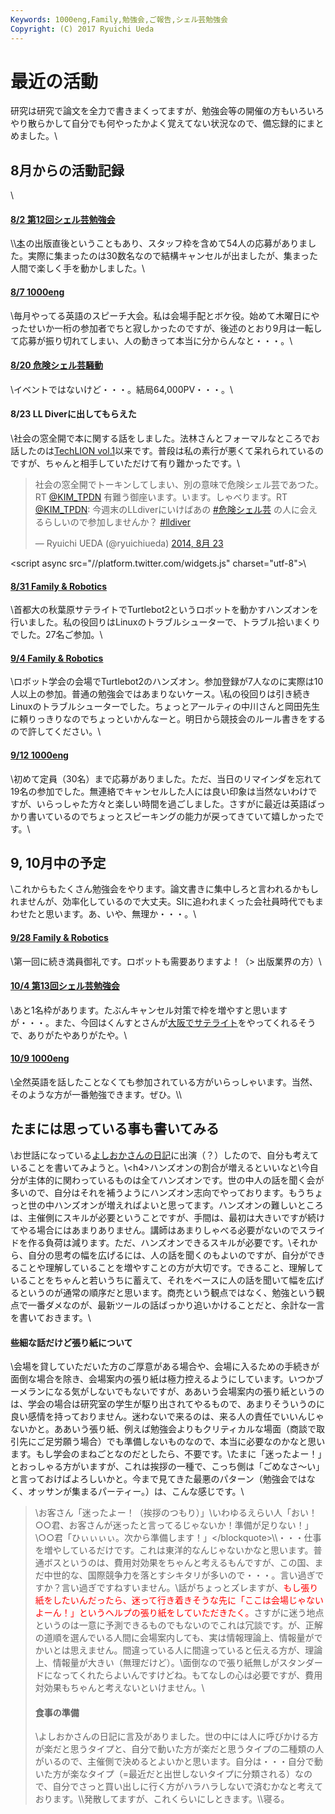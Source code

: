 ```yaml
---
Keywords: 1000eng,Family,勉強会,ご報告,シェル芸勉強会
Copyright: (C) 2017 Ryuichi Ueda
---
```


# 最近の活動
研究は研究で論文を全力で書きまくってますが、勉強会等の開催の方もいろいろやり散らかして自分でも何やったかよく覚えてない状況なので、備忘録的にまとめました。\\<h2>8月からの活動記録</h2>\\<h4><a href="https://www.usptomo.com/PAGE=20140803USPSTUDY" target="_blank">8/2 第12回シェル芸勉強会</a></h4>\\<!--more-->\\<a href="http://www.amazon.co.jp/gp/product/4048660683/ref=as_li_ss_tl?ie=UTF8&camp=247&creative=7399&creativeASIN=4048660683&linkCode=as2&tag=ryuichiueda-22">本</a><img src="http://ir-jp.amazon-adsystem.com/e/ir?t=ryuichiueda-22&l=as2&o=9&a=4048660683" width="1" height="1" border="0" alt="" style="border:none !important; margin:0px !important;" />の出版直後ということもあり、スタッフ枠を含めて54人の応募がありました。実際に集まったのは30数名なので結構キャンセルが出ましたが、集まった人間で楽しく手を動かしました。\\<h4><a href="http://1000.doorkeeper.jp/events/12358" target="_blank">8/7 1000eng</a></h4>\\毎月やってる英語のスピーチ大会。私は会場手配とボケ役。始めて木曜日にやったせいか一桁の参加者でちと寂しかったのですが、後述のとおり9月は一転して応募が振り切れてしまい、人の動きって本当に分からんなと・・・。\\<h4><a href="http://togetter.com/li/709172" target="_blank">8/20 危険シェル芸騒動</a></h4>\\イベントではないけど・・・。結局64,000PV・・・。\\<h4>8/23 LL Diverに出してもらえた</h4>\\社会の窓全開で本に関する話をしました。法林さんとフォーマルなところでお話したのは<a href="https://www.usptomo.com/?PAGE=20110401" target="_blank">TechLION vol.1</a>以来です。普段は私の素行が悪くて呆れられているのですが、ちゃんと相手していただけて有り難かったです。\\<blockquote class="twitter-tweet" lang="ja"><p>社会の窓全開でトーキンしてしまい、別の意味で危険シェル芸であつた。 RT <a href="https://twitter.com/KIM_TPDN">@KIM_TPDN</a> 有難う御座います。います。しゃべります。RT <a href="https://twitter.com/KIM_TPDN">@KIM_TPDN</a>: 今週末のLLdiverにいけばあの <a href="https://twitter.com/hashtag/%E5%8D%B1%E9%99%BA%E3%82%B7%E3%82%A7%E3%83%AB%E8%8A%B8?src=hash">#危険シェル芸</a> の人に会えるらしいので参加しませんか？ <a href="https://twitter.com/hashtag/lldiver?src=hash">#lldiver</a></p>&mdash; Ryuichi UEDA (@ryuichiueda) <a href="https://twitter.com/ryuichiueda/status/503074513307725824">2014, 8月 23</a></blockquote>\<script async src="//platform.twitter.com/widgets.js" charset="utf-8"></script>\\<h4><a href="http://familyrobotics.doorkeeper.jp/events/13549" target="_blank">8/31 Family & Robotics</a></h4>\\首都大の秋葉原サテライトでTurtlebot2というロボットを動かすハンズオンを行いました。私の役回りはLinuxのトラブルシューターで、トラブル拾いまくりでした。27名ご参加。\\<h4><a href="http://familyrobotics.doorkeeper.jp/events/13550" target="_blank">9/4 Family & Robotics</a></h4>\\ロボット学会の会場でTurtlebot2のハンズオン。参加登録が7人なのに実際は10人以上の参加。普通の勉強会ではあまりないケース。\\私の役回りは引き続きLinuxのトラブルシューターでした。ちょっとアールティの中川さんと岡田先生に頼りっきりなのでちょっといかんなーと。明日から競技会のルール書きをするので許してください。\\<h4><a href="http://1000.doorkeeper.jp/events/14247" target="_blank">9/12 1000eng</a></h4>\\初めて定員（30名）まで応募がありました。ただ、当日のリマインダを忘れて19名の参加でした。無連絡でキャンセルした人には良い印象は当然ないわけですが、いらっしゃた方々と楽しい時間を過ごしました。さすがに最近は英語ばっかり書いているのでちょっとスピーキングの能力が戻ってきていて嬉しかったです。\\<h2>9, 10月中の予定</h2>\\これからもたくさん勉強会をやります。論文書きに集中しろと言われるかもしれませんが、効率化しているので大丈夫。SIに追われまくった会社員時代でもまわせたと思います。あ、いや、無理か・・・。\\<h4><a href="http://familyrobotics.doorkeeper.jp/events/13585" target="_blank">9/28 Family & Robotics</a></h4>\\第一回に続き満員御礼です。ロボットも需要ありますよ！（> 出版業界の方）\\<h4><a href="http://usptomo.doorkeeper.jp/events/15021" target="_blank">10/4 第13回シェル芸勉強会</a></h4>\\あと1名枠があります。たぶんキャンセル対策で枠を増やすと思いますが・・・。また、今回はくんすとさんが<a href="http://5f01b3bc1d81c1fae2378cdc89.doorkeeper.jp/" target="_blank">大阪でサテライト</a>をやってくれるそうで、ありがたやありがたや。\\<h4><a href="http://1000.doorkeeper.jp/events/15142" target="_blank">10/9 1000eng</a></h4>\\全然英語を話したことなくても参加されている方がいらっしゃいます。当然、そのような方が一番勉強できます。ぜひ。\\\\<h2>たまには思っている事も書いてみる</h2>\\お世話になっている<a href="http://d.hatena.ne.jp/hyoshiok/20140915/p1" target="_blank">よしおかさんの日記</a>に出演（？）したので、自分も考えていることを書いてみようと。\\\<h4>ハンズオンの割合が増えるといいなと</h4>\\今自分が主体的に関わっているものは全てハンズオンです。世の中人の話を聞く会が多いので、自分はそれを補うようにハンズオン志向でやっております。もうちょっと世の中ハンズオンが増えればよいと思ってます。ハンズオンの難しいところは、主催側にスキルが必要ということですが、手間は、最初は大きいですが続けてやる場合にはあまりありません。講師はあまりしゃべる必要がないのでスライドを作る負荷は減ります。ただ、ハンズオンできるスキルが必要です。\\それから、自分の思考の幅を広げるには、人の話を聞くのもよいのですが、自分ができることや理解していることを増やすことの方が大切です。できること、理解していることをちゃんと若いうちに蓄えて、それをベースに人の話を聞いて幅を広げるというのが通常の順序だと思います。商売という観点ではなく、勉強という観点で一番ダメなのが、最新ツールの話ばっかり追いかけることだと、余計な一言を書いておきます。\\<h4>些細な話だけど張り紙について</h4>\\会場を貸していただいた方のご厚意がある場合や、会場に入るための手続きが面倒な場合を除き、会場案内の張り紙は極力控えるようにしています。いつかブーメランになる気がしないでもないですが、ああいう会場案内の張り紙というのは、学会の場合は研究室の学生が駆り出されてやるもので、あまりそういうのに良い感情を持っておりません。迷わないで来るのは、来る人の責任でいいんじゃないかと。ああいう張り紙、例えば勉強会よりもクリティカルな場面（商談で取引先にご足労願う場合）でも準備しないものなので、本当に必要なのかなと思います。もし学会のまねごとなのだとしたら、不要です。\\たまに「迷ったよー！」とおっしゃる方がいますが、これは挨拶の一種で、こっち側は「ごめなさ〜い」と言っておけばよろしいかと。今まで見てきた最悪のパターン（勉強会ではなく、オッサンが集まるパーティー。）は、こんな感じです。\\<blockquote>\お客さん「迷ったよー！（挨拶のつもり）」\\いわゆるえらい人「おい！○○君、お客さんが迷ったと言ってるじゃないか！準備が足りない！」\\○○君「ひぃぃぃぃ。次から準備します！」\</blockquote>\\\・・・仕事を増やしているだけです。これは東洋的なんじゃないかなと思います。普通ボスというのは、費用対効果をちゃんと考えるもんですが、この国、まだ中世的な、国際競争力を落とすシキタリが多いので・・・。言い過ぎですか？言い過ぎですねすいません。\\話がちょっとズレますが、<span style="color:red">もし張り紙をしたいんだったら、迷って行き着きそうな先に「ここは会場じゃないよーん！」というヘルプの張り紙をしていただきたく。</span>さすがに迷う地点というのは一意に予測できるものでもないのでこれは冗談です。が、正解の道順を選んでいる人間に会場案内しても、実は情報理論上、情報量がでかいとは思えません。間違っている人に間違っていると伝える方が、理論上、情報量が大きい（無理だけど）。\\面倒なので張り紙無しがスタンダードになってくれたらよいんですけどね。もてなしの心は必要ですが、費用対効果もちゃんと考えないといけません。\\<h4>食事の準備</h4>\\よしおかさんの日記に言及がありました。世の中には人に呼びかける方が楽だと思うタイプと、自分で動いた方が楽だと思うタイプの二種類の人がいるので、主催側で決めるとよいかと思います。自分は・・・自分で動いた方が楽なタイプ（=最近だと出世しないタイプに分類される）なので、自分でさっと買い出しに行く方がハラハラしないで済むかなと考えております。\\\発散してますが、これくらいにしときます。\\\寝る。
